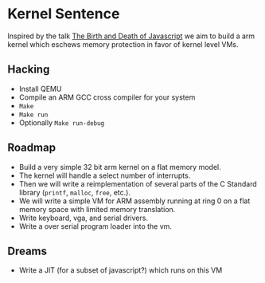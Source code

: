 Kernel Sentence
===============

Inspired by the talk [The Birth and Death of
Javascript](https://www.destroyallsoftware.com/talks/the-birth-and-death-of-javascript)
we aim to build a arm kernel which eschews memory protection in favor of kernel
level VMs.


Hacking
--------
* Install QEMU
* Compile an ARM GCC cross compiler for your system
* `Make`
* `Make run`
* Optionally `Make run-debug`

Roadmap
------------

* Build a very simple 32 bit arm kernel on a flat memory model.
* The kernel will handle a select number of interrupts.
* Then we will write a reimplementation of several parts of the C Standard
library (`printf`, `malloc`, `free`, etc.).
* We will write a simple VM for ARM assembly running at ring 0 on a flat memory
space with limited memory translation.
* Write keyboard, vga, and serial drivers.
* Write a over serial program loader into the vm.

Dreams
------
* Write a JIT (for a subset of javascript?) which runs on this VM
